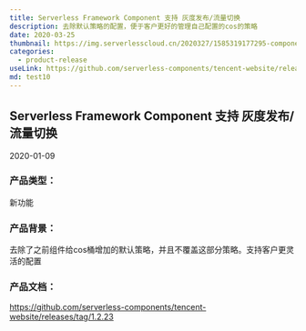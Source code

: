 ```yaml
---
title: Serverless Framework Component 支持 灰度发布/流量切换
description: 去除默认策略的配置，便于客户更好的管理自己配置的cos的策略
date: 2020-03-25
thumbnail: https://img.serverlesscloud.cn/2020327/1585319177295-component-framework.png
categories:
  - product-release
useLink: https://github.com/serverless-components/tencent-website/releases/tag/1.2.23
md: test10
---
```

## **Serverless Framework Component 支持 灰度发布/流量切换**

2020-01-09

### **产品类型**：
新功能

### **产品背景**：
去除了之前组件给cos桶增加的默认策略，并且不覆盖这部分策略。支持客户更灵活的配置
### **产品文档**：
https://github.com/serverless-components/tencent-website/releases/tag/1.2.23


